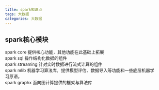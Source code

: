 ```yaml
---
title: spark知识点
tags: 大数据
categories: 大数据
---
```


## spark核心模块
spark core 提供核心功能，其他功能在此基础上拓展 <br>
spark sql 操作结构化数据的组件 <br>
spark streaming 针对实时数据进行流式计算的组件 <br>
spark mlib 机器学习算法库，提供模型评估、数据导入等功能和一些底层机器学习原语， <br>
spark graphx 面向图计算提供的框架与算法库 <br>
